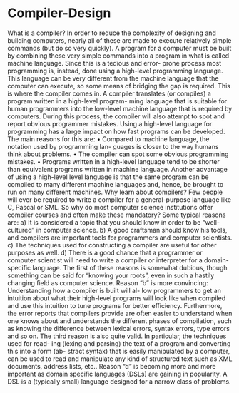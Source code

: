 # Compiler-Design

What is a compiler?
In order to reduce the complexity of designing and building computers, nearly all
of these are made to execute relatively simple commands (but do so very quickly).
A program for a computer must be built by combining these very simple commands
into a program in what is called machine language. Since this is a tedious and error-
prone process most programming is, instead, done using a high-level programming
language. This language can be very different from the machine language that the
computer can execute, so some means of bridging the gap is required. This is where
the compiler comes in.
A compiler translates (or compiles) a program written in a high-level program-
ming language that is suitable for human programmers into the low-level machine
language that is required by computers. During this process, the compiler will also
attempt to spot and report obvious programmer mistakes.
Using a high-level language for programming has a large impact on how fast
programs can be developed. The main reasons for this are:
• Compared to machine language, the notation used by programming lan-
guages is closer to the way humans think about problems.
• The compiler can spot some obvious programming mistakes.
• Programs written in a high-level language tend to be shorter than equivalent
programs written in machine language.
Another advantage of using a high-level level language is that the same program
can be compiled to many different machine languages and, hence, be brought to
run on many different machines.
Why learn about compilers?
Few people will ever be required to write a compiler for a general-purpose language
like C, Pascal or SML. So why do most computer science institutions offer compiler
courses and often make these mandatory?
Some typical reasons are:
a) It is considered a topic that you should know in order to be “well-cultured”
in computer science.
b) A good craftsman should know his tools, and compilers are important tools
for programmers and computer scientists.
c) The techniques used for constructing a compiler are useful for other purposes
as well.
d) There is a good chance that a programmer or computer scientist will need to
write a compiler or interpreter for a domain-specific language.
The first of these reasons is somewhat dubious, though something can be said for
“knowing your roots”, even in such a hastily changing field as computer science.
Reason “b” is more convincing: Understanding how a compiler is built will al-
low programmers to get an intuition about what their high-level programs will look
like when compiled and use this intuition to tune programs for better efficiency.
Furthermore, the error reports that compilers provide are often easier to understand
when one knows about and understands the different phases of compilation, such
as knowing the difference between lexical errors, syntax errors, type errors and so
on.
The third reason is also quite valid. In particular, the techniques used for read-
ing (lexing and parsing) the text of a program and converting this into a form (ab-
stract syntax) that is easily manipulated by a computer, can be used to read and
manipulate any kind of structured text such as XML documents, address lists, etc..
Reason “d” is becoming more and more important as domain specific languages
(DSLs) are gaining in popularity. A DSL is a (typically small) language designed
for a narrow class of problems.
